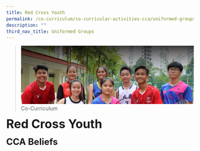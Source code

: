 ```yaml
---
title: Red Cross Youth
permalink: /co-curriculum/co-curricular-activities-cca/uniformed-groups/red-cross-youth
description: ""
third_nav_title: Uniformed Groups
---
```

>![](/images/About%20us.jpg)
>Co-Curriculum

**<font size=6>Red Cross Youth</font>**

**<font size=5>CCA Beliefs</font>**<br>